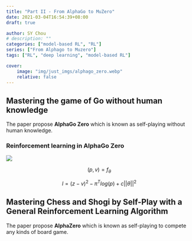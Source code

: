 ```yaml
---
title: "Part II - From AlphaGo to MuZero"
date: 2021-03-04T16:54:39+08:00
draft: true

author: SY Chou
# description: ""
categories: ["model-based RL", "RL"]
series: ["From Alphago to Muzero"]
tags: ["RL", "deep learning", "model-based RL"]

cover:
    image: "img/just_imgs/alphago_zero.webp"
    relative: false
---
```


## Mastering the game of Go without human knowledge

The paper propose **AlphaGo Zero** which is known as self-playing without human knowledge.
### Reinforcement learning in AlphaGo Zero

![](/blog/img/alphago_to_muzero/alphago/alphago_zero_selfplay.png)

<!-- ![](/blog/img/alphago_to_muzero/alphago/alphago_zero_loss.png) -->

$$
(p, v) = f_{\theta}
$$

$$
l = (z - v)^2 - \pi^T log(p) + c||\theta||^2
$$

## Mastering Chess and Shogi by Self-Play with a General Reinforcement Learning Algorithm

The paper propose **AlphaZero** which is known as self-playing to compete any kinds of board game.